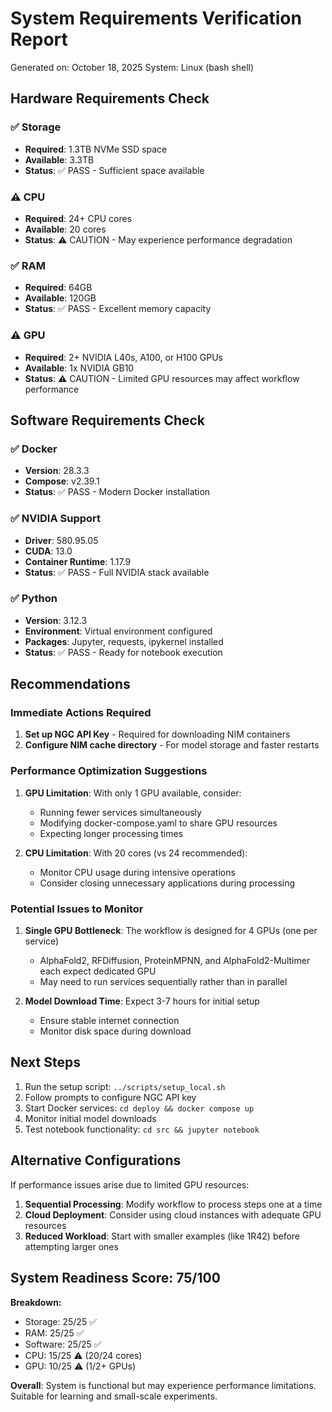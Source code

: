 # System Requirements Verification Report

Generated on: October 18, 2025
System: Linux (bash shell)

## Hardware Requirements Check

### ✅ Storage
- **Required**: 1.3TB NVMe SSD space
- **Available**: 3.3TB 
- **Status**: ✅ PASS - Sufficient space available

### ⚠️ CPU
- **Required**: 24+ CPU cores
- **Available**: 20 cores
- **Status**: ⚠️ CAUTION - May experience performance degradation

### ✅ RAM
- **Required**: 64GB
- **Available**: 120GB
- **Status**: ✅ PASS - Excellent memory capacity

### ⚠️ GPU
- **Required**: 2+ NVIDIA L40s, A100, or H100 GPUs
- **Available**: 1x NVIDIA GB10
- **Status**: ⚠️ CAUTION - Limited GPU resources may affect workflow performance

## Software Requirements Check

### ✅ Docker
- **Version**: 28.3.3
- **Compose**: v2.39.1
- **Status**: ✅ PASS - Modern Docker installation

### ✅ NVIDIA Support
- **Driver**: 580.95.05
- **CUDA**: 13.0
- **Container Runtime**: 1.17.9
- **Status**: ✅ PASS - Full NVIDIA stack available

### ✅ Python
- **Version**: 3.12.3
- **Environment**: Virtual environment configured
- **Packages**: Jupyter, requests, ipykernel installed
- **Status**: ✅ PASS - Ready for notebook execution

## Recommendations

### Immediate Actions Required
1. **Set up NGC API Key** - Required for downloading NIM containers
2. **Configure NIM cache directory** - For model storage and faster restarts

### Performance Optimization Suggestions
1. **GPU Limitation**: With only 1 GPU available, consider:
   - Running fewer services simultaneously
   - Modifying docker-compose.yaml to share GPU resources
   - Expecting longer processing times

2. **CPU Limitation**: With 20 cores (vs 24 recommended):
   - Monitor CPU usage during intensive operations
   - Consider closing unnecessary applications during processing

### Potential Issues to Monitor
1. **Single GPU Bottleneck**: The workflow is designed for 4 GPUs (one per service)
   - AlphaFold2, RFDiffusion, ProteinMPNN, and AlphaFold2-Multimer each expect dedicated GPU
   - May need to run services sequentially rather than in parallel

2. **Model Download Time**: Expect 3-7 hours for initial setup
   - Ensure stable internet connection
   - Monitor disk space during download

## Next Steps

1. Run the setup script: `../scripts/setup_local.sh`
2. Follow prompts to configure NGC API key
3. Start Docker services: `cd deploy && docker compose up`
4. Monitor initial model downloads
5. Test notebook functionality: `cd src && jupyter notebook`

## Alternative Configurations

If performance issues arise due to limited GPU resources:

1. **Sequential Processing**: Modify workflow to process steps one at a time
2. **Cloud Deployment**: Consider using cloud instances with adequate GPU resources
3. **Reduced Workload**: Start with smaller examples (like 1R42) before attempting larger ones

## System Readiness Score: 75/100

**Breakdown:**
- Storage: 25/25 ✅
- RAM: 25/25 ✅  
- Software: 25/25 ✅
- CPU: 15/25 ⚠️ (20/24 cores)
- GPU: 10/25 ⚠️ (1/2+ GPUs)

**Overall**: System is functional but may experience performance limitations. Suitable for learning and small-scale experiments.